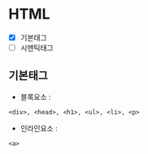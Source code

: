 # HTML
- [x] 기본태그
- [ ] 시멘틱태그

## 기본태그
+ 블록요소 :
```
<div>, <head>, <h1>, <ul>, <li>, <p>
```
+ 인라인요소 :
```
<a>
```
